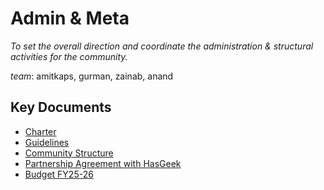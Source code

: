 
# Admin & Meta

_To set the overall direction and coordinate the administration & structural activities for the community._

_team_: amitkaps, gurman, zainab, anand


## Key Documents
- [Charter](charter.md)
- [Guidelines](guidelines.md) 
- [Community Structure](structure.md)
- [Partnership Agreement with HasGeek](https://docs.google.com/document/d/1XknKxYdJrRw4tjCHP0aXSKxJlXRi1g8WokYik5suhVQ/edit?usp=sharing)
- [Budget FY25-26](https://docs.google.com/spreadsheets/d/184zgHn9bR9Xjod8BYtVuRp5O5aRqFHZWLfHSJWQTuAo/edit?usp=sharing)
